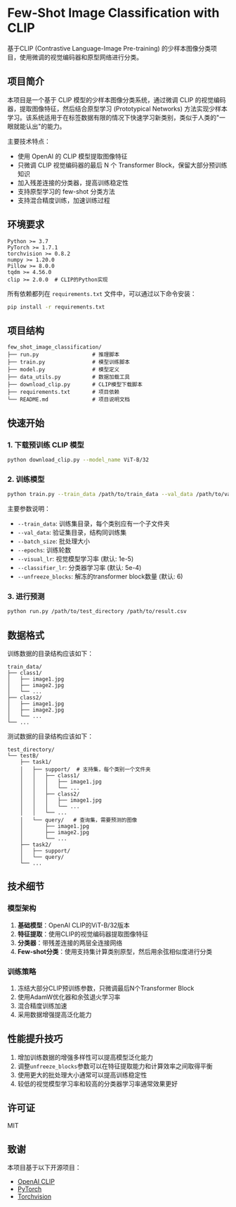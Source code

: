 # Few-Shot Image Classification with CLIP

基于CLIP (Contrastive Language-Image Pre-training) 的少样本图像分类项目，使用微调的视觉编码器和原型网络进行分类。

## 项目简介

本项目是一个基于 CLIP 模型的少样本图像分类系统，通过微调 CLIP 的视觉编码器，提取图像特征，然后结合原型学习 (Prototypical Networks) 方法实现少样本学习。该系统适用于在标签数据有限的情况下快速学习新类别，类似于人类的"一眼就能认出"的能力。

主要技术特点：
- 使用 OpenAI 的 CLIP 模型提取图像特征
- 只微调 CLIP 视觉编码器的最后 N 个 Transformer Block，保留大部分预训练知识
- 加入残差连接的分类器，提高训练稳定性
- 支持原型学习的 few-shot 分类方法
- 支持混合精度训练，加速训练过程

## 环境要求

```
Python >= 3.7
PyTorch >= 1.7.1
torchvision >= 0.8.2
numpy >= 1.20.0
Pillow >= 8.0.0
tqdm >= 4.56.0
clip >= 2.0.0  # CLIP的Python实现
```

所有依赖都列在 `requirements.txt` 文件中，可以通过以下命令安装：

```bash
pip install -r requirements.txt
```

## 项目结构

```
few_shot_image_classification/
├── run.py                 # 推理脚本
├── train.py               # 模型训练脚本
├── model.py               # 模型定义
├── data_utils.py          # 数据加载工具
├── download_clip.py       # CLIP模型下载脚本
├── requirements.txt       # 项目依赖
└── README.md              # 项目说明文档
```

## 快速开始

### 1. 下载预训练 CLIP 模型

```bash
python download_clip.py --model_name ViT-B/32
```

### 2. 训练模型

```bash
python train.py --train_data /path/to/train_data --val_data /path/to/val_data --batch_size 32 --epochs 30
```

主要参数说明：
- `--train_data`: 训练集目录，每个类别应有一个子文件夹
- `--val_data`: 验证集目录，结构同训练集
- `--batch_size`: 批处理大小
- `--epochs`: 训练轮数
- `--visual_lr`: 视觉模型学习率 (默认: 1e-5)
- `--classifier_lr`: 分类器学习率 (默认: 5e-4)
- `--unfreeze_blocks`: 解冻的transformer block数量 (默认: 6)

### 3. 进行预测

```bash
python run.py /path/to/test_directory /path/to/result.csv
```

## 数据格式

训练数据的目录结构应该如下：

```
train_data/
├── class1/
│   ├── image1.jpg
│   ├── image2.jpg
│   └── ...
├── class2/
│   ├── image1.jpg
│   ├── image2.jpg
│   └── ...
└── ...
```

测试数据的目录结构应该如下：

```
test_directory/
└── testB/
    ├── task1/
    │   ├── support/  # 支持集，每个类别一个文件夹
    │   │   ├── class1/
    │   │   │   ├── image1.jpg
    │   │   │   └── ...
    │   │   ├── class2/
    │   │   │   ├── image1.jpg
    │   │   │   └── ...
    │   │   └── ...
    │   └── query/   # 查询集，需要预测的图像
    │       ├── image1.jpg
    │       ├── image2.jpg
    │       └── ...
    ├── task2/
    │   ├── support/
    │   └── query/
    └── ...
```

## 技术细节

### 模型架构

1. **基础模型**：OpenAI CLIP的ViT-B/32版本
2. **特征提取**：使用CLIP的视觉编码器提取图像特征
3. **分类器**：带残差连接的两层全连接网络
4. **Few-shot分类**：使用支持集计算类别原型，然后用余弦相似度进行分类

### 训练策略

1. 冻结大部分CLIP预训练参数，只微调最后N个Transformer Block
2. 使用AdamW优化器和余弦退火学习率
3. 混合精度训练加速
4. 采用数据增强提高泛化能力

## 性能提升技巧

1. 增加训练数据的增强多样性可以提高模型泛化能力
2. 调整`unfreeze_blocks`参数可以在特征提取能力和计算效率之间取得平衡
3. 使用更大的批处理大小通常可以提高训练稳定性
4. 较低的视觉模型学习率和较高的分类器学习率通常效果更好

## 许可证

MIT

## 致谢

本项目基于以下开源项目：
- [OpenAI CLIP](https://github.com/openai/CLIP)
- [PyTorch](https://pytorch.org/)
- [Torchvision](https://github.com/pytorch/vision) 
